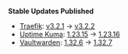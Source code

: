 **Stable Updates Published**

* [Traefik](https://github.com/traefik/traefik): [v3.2.1](https://github.com/traefik/traefik/releases/tag/v3.2.1) -> [v3.2.2](https://github.com/traefik/traefik/releases/tag/v3.2.2)
* [Uptime Kuma](https://github.com/louislam/uptime-kuma): [1.23.15](https://github.com/louislam/uptime-kuma/releases/tag/1.23.15) -> [1.23.16](https://github.com/louislam/uptime-kuma/releases/tag/1.23.16)
* [Vaultwarden](https://github.com/dani-garcia/vaultwarden): [1.32.6](https://github.com/dani-garcia/vaultwarden/releases/tag/1.32.6) -> [1.32.7](https://github.com/dani-garcia/vaultwarden/releases/tag/1.32.7)
